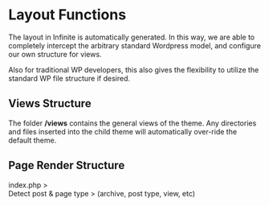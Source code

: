 # Layout Functions

The layout in Infinite is automatically generated. In this way, we are able to completely intercept the arbitrary standard Wordpress model, and configure our own structure for views.

Also for traditional WP developers, this also gives the flexibility to utilize the standard WP file structure if desired.

## Views Structure

The folder __/views__ contains the general views of the theme. Any directories and files inserted into the child theme will automatically over-ride the default theme.

## Page Render Structure

index.php >  
Detect post & page type > (archive, post type, view, etc)

